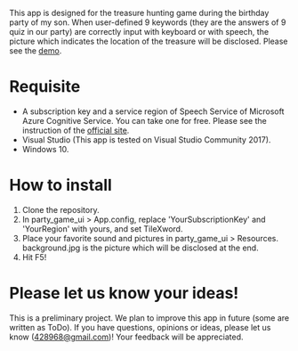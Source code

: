 This app is designed for the treasure hunting game during the birthday party of my son. 
When user-defined 9 keywords (they are the answers of 9 quiz in our party) are correctly input with keyboard or with speech, 
the picture which indicates the location of the treasure will be disclosed.
Please see the [demo](https://www.youtube.com/watch?v=uVProI9icVA).

# Requisite
- A subscription key and a service region of Speech Service of Microsoft Azure Cognitive Service. 
You can take one for free. 
Please see the instruction of the [official site](https://docs.microsoft.com/en-us/azure/cognitive-services/speech-service/get-started).
- Visual Studio (This app is tested on Visual Studio Community 2017).
- Windows 10.

# How to install
1. Clone the repository.
1. In party_game_ui > App.config, replace 'YourSubscriptionKey' and 'YourRegion' with yours, and set TileXword.
1. Place your favorite sound and pictures in party_game_ui > Resources. 
background.jpg is the picture which will be disclosed at the end. 
1. Hit F5!

# Please let us know your ideas!
This is a preliminary project.
We plan to improve this app in future (some are written as ToDo). 
If you have questions, opinions or ideas, please let us know (<428968@gmail.com>)! 
Your feedback will be appreciated. 
